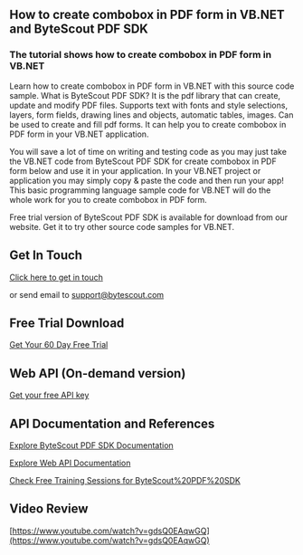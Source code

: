 ## How to create combobox in PDF form in VB.NET and ByteScout PDF SDK

### The tutorial shows how to create combobox in PDF form in VB.NET

Learn how to create combobox in PDF form in VB.NET with this source code sample. What is ByteScout PDF SDK? It is the pdf library that can create, update and modify PDF files. Supports text with fonts and style selections, layers, form fields, drawing lines and objects, automatic tables, images. Can be used to create and fill pdf forms. It can help you to create combobox in PDF form in your VB.NET application.

You will save a lot of time on writing and testing code as you may just take the VB.NET code from ByteScout PDF SDK for create combobox in PDF form below and use it in your application. In your VB.NET project or application you may simply copy & paste the code and then run your app! This basic programming language sample code for VB.NET will do the whole work for you to create combobox in PDF form.

Free trial version of ByteScout PDF SDK is available for download from our website. Get it to try other source code samples for VB.NET.

## Get In Touch

[Click here to get in touch](https://bytescout.zendesk.com/hc/en-us/requests/new?subject=ByteScout%20PDF%20SDK%20Question)

or send email to [support@bytescout.com](mailto:support@bytescout.com?subject=ByteScout%20PDF%20SDK%20Question) 

## Free Trial Download

[Get Your 60 Day Free Trial](https://bytescout.com/download/web-installer?utm_source=github-readme)

## Web API (On-demand version)

[Get your free API key](https://pdf.co/documentation/api?utm_source=github-readme)

## API Documentation and References

[Explore ByteScout PDF SDK Documentation](https://bytescout.com/documentation/index.html?utm_source=github-readme)

[Explore Web API Documentation](https://pdf.co/documentation/api?utm_source=github-readme)

[Check Free Training Sessions for ByteScout%20PDF%20SDK](https://academy.bytescout.com/)

## Video Review

[https://www.youtube.com/watch?v=gdsQ0EAqwGQ](https://www.youtube.com/watch?v=gdsQ0EAqwGQ)